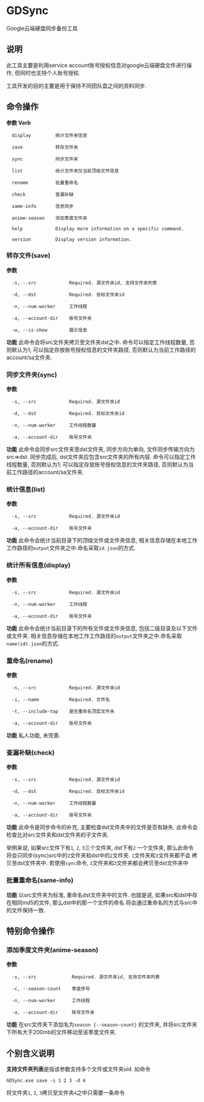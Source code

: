 # GDSync
Google云端硬盘同步备份工具

## 说明
此工具主要是利用service account账号授权信息对google云端硬盘文件进行操作, 但同时也支持个人账号授权.

工具开发的目的主要是用于保持不同团队盘之间的资料同步.


## 命令操作

**参数 Verb**
```
  display         统计文件夹信息

  save            转存文件夹

  sync            同步文件夹

  list            统计文件夹仅当前顶级文件信息

  rename          批量重命名

  check           查漏补缺

  same-info       信息同步

  anime-season    添加季度文件夹

  help            Display more information on a specific command.

  version         Display version information.
```

### 转存文件(save)

**参数**
```
  -s, --src            Required. 源文件夹id, 支持文件夹列表

  -d, --dst            Required. 目标文件夹id

  -n, --num-worker     工作线程

  -a, --account-dir    账号文件夹

  -w, --is-show        展示信息
```

**功能**
此命令会将src文件夹拷贝至文件夹dst之中. 命令可以指定工作线程数量, 否则默认为1; 可以指定存放账号授权信息的文件夹路径, 否则默认为当前工作路径的account/sa文件夹.


### 同步文件夹(sync)

**参数**
```
  -s, --src            Required. 源文件夹id

  -d, --dst            Required. 目标文件夹id

  -n, --num-worker     工作线程数量

  -a, --account-dir    账号文件夹

```

**功能**
此命令会同步src文件夹至dst文件夹, 同步方向为单向, 文件同步传输方向为src=>dst. 同步完成后, dst文件夹应包含src文件夹的所有内容. 命令可以指定工作线程数量, 否则默认为1; 可以指定存放账号授权信息的文件夹路径, 否则默认为当前工作路径的account/sa文件夹.


### 统计信息(list)

**参数**
```
  -s, --src            Required. 源文件夹id

  -a, --account-dir    账号文件夹
```

**功能**
此命令会统计当前目录下的顶级文件或文件夹信息, 相关信息存储在本地工作工作路径的`output`文件夹之中.命名采取`id.json`的方式.


### 统计所有信息(display)

**参数**
```
  -s, --src            Required. 源文件夹id

  -n, --num-worker     工作线程

  -a, --account-dir    账号文件夹
```
**功能**
此命令会统计当前目录下的所有文件或文件夹信息, 包括二级目录及以下文件或文件夹. 相关信息存储在本地工作工作路径的`output`文件夹之中.命名采取`name(id).json`的方式.


### 重命名(rename)

**参数**
```
  -s, --src            Required. 源文件夹id

  -i, --name           Required. 文件名

  -t, --include-top    是否重命名顶层文件夹

  -a, --account-dir    账号文件夹
```

**功能**
私人功能, 未完善.


### 查漏补缺(check)

**参数**
```
  -s, --src            Required. 源文件夹id

  -d, --dst            Required. 目标文件夹id

  -n, --num-worker     工作线程数量

  -a, --account-dir    账号文件夹
```

**功能**
此命令是同步命令的补充, 主要检查dst文件夹中的文件是否有缺失. 此命令会检查比对src文件夹和dst文件夹的子文件夹.

举例来说, 如果src文件下有`1`, `2`, `3`三个文件夹, dst下有`2` 一个文件夹, 
那么此命令将会只同步(sync)src中的`2`文件夹和dst中的`2`文件夹. `1`文件夹和`3`文件夹都不会
拷贝至dst文件夹中. 若使用`sync`命令, `1`文件夹和`3`文件夹都会拷贝至dst文件夹中


### 批量重命名(same-info)

**功能**
以src文件夹为标准, 重命名dst文件夹中的文件. 也就是说, 如果src和dst中存在相同md5的文件, 那么dst中的那一个文件的命名
将会通过重命名的方式与src中的文件保持一致.


## 特别命令操作

### 添加季度文件夹(anime-season)

**参数**
```
  -s, --src             Required. 源文件夹id, 支持文件夹列表

  -c, --season-count    季度序号

  -n, --num-worker      工作线程

  -a, --account-dir     账号文件夹
```

**功能**
在src文件夹下添加名为`season {--season-count}` 的文件夹, 并将src文件夹下所有大于200mb的文件移动至该季度文件夹.


## 个别含义说明

**支持文件夹列表**是指该参数支持多个文件或文件夹uid. 如命令
```
GDSync.exe save -s 1 2 3 -d 4
```
将文件夹`1`, `2`, `3`拷贝至文件夹`4`之中只需要一条命令
